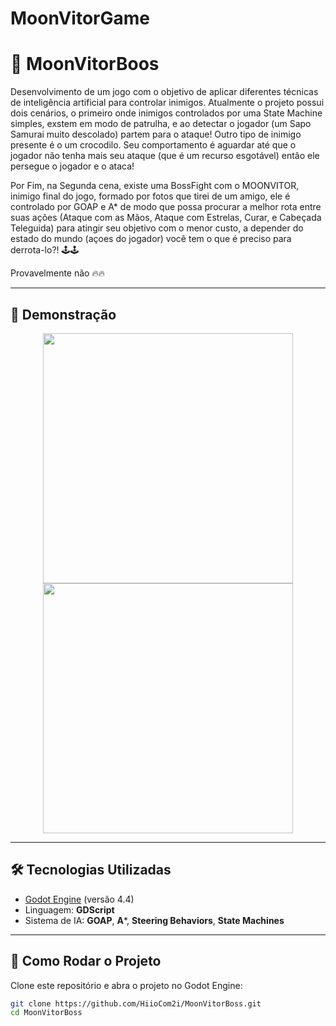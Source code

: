 # MoonVitorGame
# 👹 MoonVitorBoos

Desenvolvimento de um jogo com o objetivo de aplicar diferentes técnicas de inteligência artificial para controlar inimigos. Atualmente o projeto possui dois cenários, o primeiro onde inimigos controlados por uma State Machine simples, exstem em modo de patrulha, e ao detectar o jogador (um Sapo Samurai muito descolado) partem para o ataque! Outro tipo de inimigo presente é o um crocodilo. Seu comportamento é aguardar até que o jogador não tenha mais seu ataque (que é um recurso esgotável) então ele persegue o jogador e o ataca! 

Por Fim, na Segunda cena, existe uma BossFight com o MOONVITOR, inimigo final do jogo, formado por fotos que tirei de um amigo, ele é controlado por GOAP e A* de modo que possa procurar a melhor rota entre suas ações (Ataque com as Mãos, Ataque com Estrelas, Curar, e Cabeçada Teleguida) para atingir seu objetivo com o menor custo, a depender do estado do mundo (açoes do jogador) você tem o que é preciso para derrota-lo?! 🕹️🕹️

Provavelmente não 🔥🔥

---

## 📸 Demonstração


<p align="center">
  <img src="./Assets/Readme%20Assets/Captura%20de%20tela%202025-09-19%20154050.png" width="400"/>
  <img src="./Assets/Readme%20Assets/Captura%20de%20tela%202025-09-19%20154036.png" width="400"/>
</p>



---

## 🛠 Tecnologias Utilizadas

- [Godot Engine](https://godotengine.org/) (versão 4.4)
- Linguagem: **GDScript**
- Sistema de IA: **GOAP**, **A***, **Steering Behaviors**, **State Machines**


---

## 🚀 Como Rodar o Projeto

Clone este repositório e abra o projeto no Godot Engine:

```bash
git clone https://github.com/HiioCom2i/MoonVitorBoss.git
cd MoonVitorBoss
